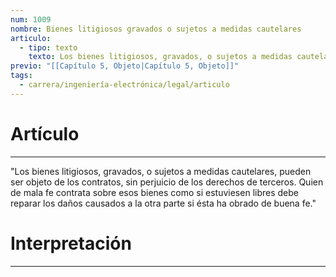 ```yaml
---
num: 1009
nombre: Bienes litigiosos gravados o sujetos a medidas cautelares
articulo:
  - tipo: texto
    texto: Los bienes litigiosos, gravados, o sujetos a medidas cautelares, pueden ser objeto de los contratos, sin perjuicio de los derechos de terceros.  Quien de mala fe contrata sobre esos bienes como si estuviesen libres debe reparar los daños causados a la otra parte si ésta ha obrado de buena fe.
previo: "[[Capítulo 5, Objeto|Capítulo 5, Objeto]]"
tags:
  - carrera/ingeniería-electrónica/legal/articulo
---
```

# Artículo
---
"Los bienes litigiosos, gravados, o sujetos a medidas cautelares, pueden ser objeto de los contratos, sin perjuicio de los derechos de terceros.  Quien de mala fe contrata sobre esos bienes como si estuviesen libres debe reparar los daños causados a la otra parte si ésta ha obrado de buena fe."

# Interpretación
---
